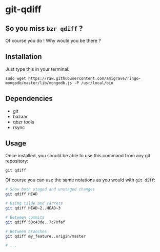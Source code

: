 git-qdiff
=========

So you miss `bzr qdiff` ?
-------------------------

Of course you do ! Why would you be there ?

Installation
------------

Just type this in your terminal:

    sudo wget https://raw.githubusercontent.com/amigrave/ringo-mongodb/master/lib/mongodb.js -P /usr/local/bin

Dependencies
------------

- git
- bazaar
- qbzr tools
- rsync

Usage
-----

Once installed, you should be able to use this command from any git repository:

    git qdiff

Of course you can use the same notations as you would with `git diff`:

```bash
# Show both staged and unstaged changes
git qdiff HEAD

# Using tilde and carrets
git qdiff HEAD~2..HEAD~3

# Between commits
git qdiff 53c43de..7c70faf

# Between branches
git qdiff my_feature..origin/master

# ...
```
